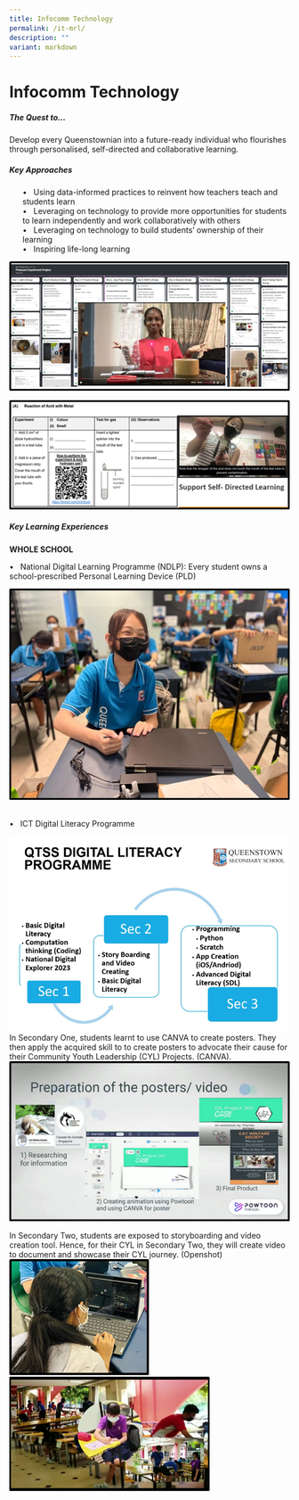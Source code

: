 ```yaml
---
title: Infocomm Technology
permalink: /it-mrl/
description: ""
variant: markdown
---
```

Infocomm Technology
===================

##### **The Quest to…** 
Develop every Queenstownian into a future-ready individual who flourishes through personalised, self-directed and collaborative learning.

 

##### **Key Approaches** 


<ul>
•	&nbsp; Using data-informed practices to reinvent how teachers teach and students learn <br>
•	&nbsp; Leveraging on technology to provide more opportunities for students to learn independently and work collaboratively with others<br>
•	&nbsp; Leveraging on technology to build students’ ownership of their learning<br>
•	&nbsp; Inspiring life-long learning
</ul>

![](/images/Picture1.png)

![](/images/Picture2.png)


##### **Key Learning Experiences** 

**WHOLE SCHOOL**

•	&nbsp; National Digital Learning Programme (NDLP): Every student owns a school-prescribed Personal Learning Device (PLD)

![](/images/Picture3.jpg)

<br>
•	&nbsp; ICT Digital Literacy Programme

![](/images/NDLP%20DL.jpg)
In Secondary One, students learnt to use CANVA to create posters. They then apply the acquired skill to to create posters to advocate their cause for their Community Youth Leadership (CYL) Projects. (CANVA).
![](/images/Picture4.png)

In Secondary Two, students are exposed to storyboarding and video creation tool. Hence, for their CYL in Secondary Two, they will create video to document and showcase their CYL journey. (Openshot)
![](/images/Picture5.png)![](/images/Picture6.png)